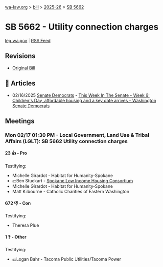 [wa-law.org](/) > [bill](/bill/) > [2025-26](/bill/2025-26/) > [SB 5662](/bill/2025-26/sb/5662/)

# SB 5662 - Utility connection charges
[leg.wa.gov](https://app.leg.wa.gov/billsummary?BillNumber=5662&Year=2025&Initiative=false) | [RSS Feed](./rss.xml)

## Revisions
* [Original Bill](1/)

## 📰 Articles
* 02/16/2025 [Senate Democrats](/org/senate_democrats/) - [This Week In The Senate - Week 6: Children's Day, affordable housing and a key date arrives - Washington Senate Democrats](https://senatedemocrats.wa.gov/blog/2025/02/16/this-week-in-the-senate-week-6-childrens-day-affordable-housing-and-a-key-date-arrives/#:~:text=Senate%20Bill%205662)

## Meetings
### Mon 02/17 01:30 PM - Local Government, Land Use & Tribal Affairs (LGLT): SB 5662 Utility connection charges
#### 23 👍 - Pro
Testifying:
* Michelle Girardot - Habitat for Humanity-Spokane
* 💵Ben Stuckart - [Spokane Low Income Housing Consortium](/org/spokane_low_income_housing_consortium/)
* Michelle Girardot - Habitat for Humanity-Spokane
* Matt Kilbourne - Catholic Charities of Eastern Washington

#### 672 👎 - Con
Testifying:
* Theresa Plue

#### 1 ❓ - Other
Testifying:
* 💵Logan Bahr - Tacoma Public Utilities/Tacoma Power
